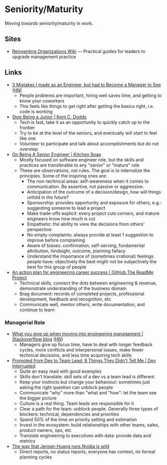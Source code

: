 # Seniority/Maturity

Moving towards seniority/maturity in work.

## Sites

- [Reinventing Organizations Wiki](https://reinventingorganizationswiki.com/en/)
  — Practical guides for leaders to upgrade management practice

## Links

- [3 Mistakes I made as an Engineer, but had to Become a Manager to See](https://www.developing.dev/p/3-mistakes-i-made-as-an-engineer)
  ([HN](https://news.ycombinator.com/item?id=35101378))
  - People problems are important, hiring well saves time, and getting to know
    your coworkers
  - This feels like things to get right after getting the basics right, i.e.
    code is working
- [Stop Being a Junior | Kent C. Dodds](https://kentcdodds.com/blog/stop-being-a-junior)
  - Tech is fast, take it as an opportunity to quickly catch up to the frontier
  - Try to be at the level of the seniors, and eventually will start to feel
    like one
  - Volunteer to participate and talk about accomplishments but do not overstep
- [On Being A Senior Engineer | Kitchen Soap](https://www.kitchensoap.com/2012/10/25/on-being-a-senior-engineer/)
  - Mostly focused on software engineer role, but the skills and practices are
    transferable to any "senior" or "mature" role
  - These are observations, not rules. The goal is to internalize the
    principles. Some of the inspiring ones are:
    - The non-technical areas: self-awareness when it comes to communication. Be
      assertive, not passive or aggressive.
    - Anticipation of the outcome of a decision/design, how will things unfold
      in the future?
    - Sponsorship: provides opportunity and exposure for others, e.g.:
      suggesting someone to lead a project
    - Make trade-offs explicit: every project cuts corners, and mature engineers
      know how much is cut
    - Empathetic: the ability to view the decisions from others' perspective
    - No empty complaints: always provide at least 1 suggestion to improve
      before complaining
    - Aware of biases: confirmation, self-serving, fundamental attribution,
      hindsight, outcome, planning fallacy
    - Understand the importance of (sometimes irrational) feelings people have:
      objectively the best might not be subjectively the best for this group of
      people
- [An action plan for engineering career success | GitHub The ReadMe Project](https://github.com/readme/guides/engineering-career-success)
  - Technical skills, connect the dots between engineering & revenue,
    demonstrate understanding of the business domain
  - Brag document: records of completed projects, professional development,
    feedback and recognition, etc
  - Communicate well, mentor others, write documentation, and continue to learn

### Managerial Role

- [What you give up when moving into engineering management | Stackoverflow blog](https://stackoverflow.blog/2022/02/23/what-you-give-up-when-moving-into-engineering-management/)
  ([HN](https://news.ycombinator.com/item?id=35550240))
  - Managers give up focus time, have to deal with longer feedback cycles, more
    conflicts and interpersonal issues, make fewer technical decisions, and less
    time acquiring tech skills
- [Promoted from Dev to Team Lead: 8 Things They Didn't Tell Me | Dev Interrupted](https://devinterrupted.substack.com/p/promoted-from-dev-to-team-lead-8)
  - Quite an easy read with good examples
  - Skills don't translate: skill sets of a dev vs a team lead is different
  - Keep your instincts but change your behaviour: sometimes just asking the
    right question can unblock people
  - Communicate "why" more than "what and "how": let the team see the bigger
    picture
  - Culture is a real thing. Team leads are responsible for it
  - Clear a path for the team: unblock people. Generally three types of
    blockers: technical, dependencies and priorities
  - Spend 50% of the time on priority setting and estimation
  - Invest in the ecosystem: build relationships with other teams, sales,
    product owners, ops, etc
  - Translate engineering to executives with data: provide data and metrics
- [The way that Jensen Huang runs Nvidia is wild](https://twitter.com/danhockenmaier/status/1701608618087571787)
  - Direct reports, no status reports, everyone has context, no formal planning
    cycles
